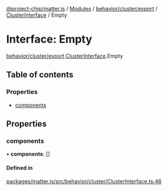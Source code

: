[@project-chip/matter.js](../README.md) / [Modules](../modules.md) / [behavior/cluster/export](../modules/behavior_cluster_export.md) / [ClusterInterface](../modules/behavior_cluster_export.ClusterInterface.md) / Empty

# Interface: Empty

[behavior/cluster/export](../modules/behavior_cluster_export.md).[ClusterInterface](../modules/behavior_cluster_export.ClusterInterface.md).Empty

## Table of contents

### Properties

- [components](behavior_cluster_export.ClusterInterface.Empty.md#components)

## Properties

### components

• **components**: []

#### Defined in

[packages/matter.js/src/behavior/cluster/ClusterInterface.ts:46](https://github.com/project-chip/matter.js/blob/3adaded6/packages/matter.js/src/behavior/cluster/ClusterInterface.ts#L46)
